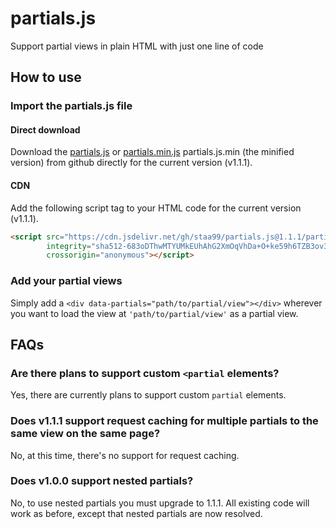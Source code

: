 # partials.js
Support partial views in plain HTML with just one line of code

## How to use
### Import the partials.js file
#### Direct download
Download the [partials.js](https://github.com/staa99/partials.js/releases/download/v1.1.1/partials.js) or [partials.min.js](https://github.com/staa99/partials.js/releases/download/v1.1.1/partials.min.js) partials.js.min (the minified version) from github directly for the current version (v1.1.1).

#### CDN
Add the following script tag to your HTML code for the current version (v1.1.1).

```html
<script src="https://cdn.jsdelivr.net/gh/staa99/partials.js@1.1.1/partials.min.js"
        integrity="sha512-683oDThwMTYUMkEUhAhG2XmOqVhDa+O+ke59h6TZB3ov3MfCAlfZEtTWt+EFcwivUniYM6tr6GQxr3GvlMGzDg=="
        crossorigin="anonymous"></script>
```

### Add your partial views
Simply add a `<div data-partials="path/to/partial/view"></div>` wherever you want to load the view at `'path/to/partial/view'` as a partial view.


## FAQs

### Are there plans to support custom `<partial` elements?
Yes, there are currently plans to support custom `partial` elements.

### Does v1.1.1 support request caching for multiple partials to the same view on the same page?
No, at this time, there's no support for request caching.

### Does v1.0.0 support nested partials?
No, to use nested partials you must upgrade to 1.1.1. All existing code will work as before, except that nested partials are now resolved.
